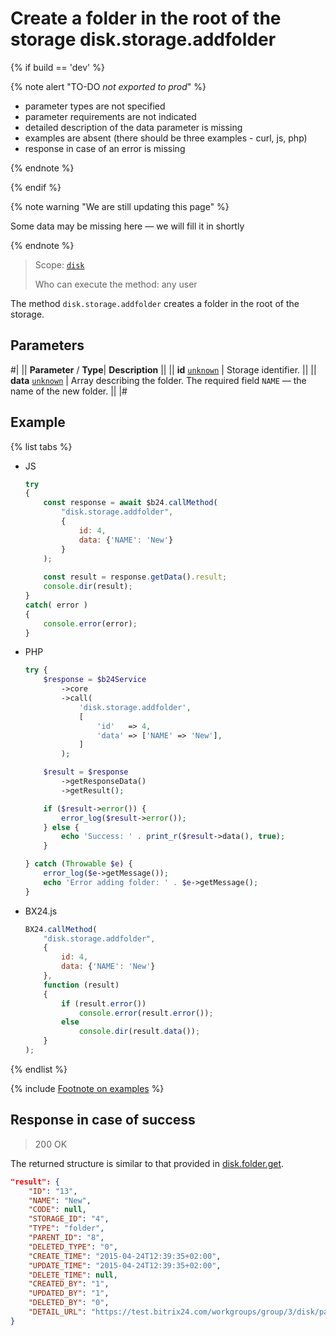 # Create a folder in the root of the storage disk.storage.addfolder

{% if build == 'dev' %}

{% note alert "TO-DO _not exported to prod_" %}

- parameter types are not specified
- parameter requirements are not indicated
- detailed description of the data parameter is missing
- examples are absent (there should be three examples - curl, js, php)
- response in case of an error is missing

{% endnote %}

{% endif %}

{% note warning "We are still updating this page" %}

Some data may be missing here — we will fill it in shortly

{% endnote %}

> Scope: [`disk`](../../scopes/permissions.md)
>
> Who can execute the method: any user

The method `disk.storage.addfolder` creates a folder in the root of the storage.

## Parameters

#|
||  **Parameter** / **Type**| **Description** ||
|| **id**
[`unknown`](../../data-types.md) | Storage identifier. ||
|| **data**
[`unknown`](../../data-types.md) | Array describing the folder. The required field `NAME` — the name of the new folder. ||
|#

## Example

{% list tabs %}

- JS

    ```js
    try
    {
    	const response = await $b24.callMethod(
    		"disk.storage.addfolder",
    		{
    			id: 4,
    			data: {'NAME': 'New'}
    		}
    	);
    	
    	const result = response.getData().result;
    	console.dir(result);
    }
    catch( error )
    {
    	console.error(error);
    }
    ```

- PHP

    ```php
    try {
        $response = $b24Service
            ->core
            ->call(
                'disk.storage.addfolder',
                [
                    'id'   => 4,
                    'data' => ['NAME' => 'New'],
                ]
            );
    
        $result = $response
            ->getResponseData()
            ->getResult();
    
        if ($result->error()) {
            error_log($result->error());
        } else {
            echo 'Success: ' . print_r($result->data(), true);
        }
    
    } catch (Throwable $e) {
        error_log($e->getMessage());
        echo 'Error adding folder: ' . $e->getMessage();
    }
    ```

- BX24.js

    ```js
    BX24.callMethod(
        "disk.storage.addfolder",
        {
            id: 4,
            data: {'NAME': 'New'}
        },
        function (result)
        {
            if (result.error())
                console.error(result.error());
            else
                console.dir(result.data());
        }
    );
    ```

{% endlist %}

{% include [Footnote on examples](../../../_includes/examples.md) %}

## Response in case of success

> 200 OK

The returned structure is similar to that provided in [disk.folder.get](../folder/disk-folder-get.md).

```json
"result": {
    "ID": "13",
    "NAME": "New",
    "CODE": null,
    "STORAGE_ID": "4",
    "TYPE": "folder",
    "PARENT_ID": "8",
    "DELETED_TYPE": "0",
    "CREATE_TIME": "2015-04-24T12:39:35+02:00",
    "UPDATE_TIME": "2015-04-24T12:39:35+02:00",
    "DELETE_TIME": null,
    "CREATED_BY": "1",
    "UPDATED_BY": "1",
    "DELETED_BY": "0",
    "DETAIL_URL": "https://test.bitrix24.com/workgroups/group/3/disk/path/New/"
}
```